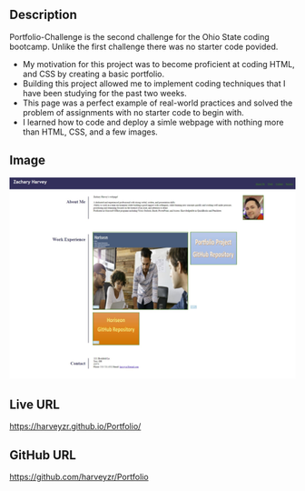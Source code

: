 <Portfolio-Challenge>

## Description 

 Portfolio-Challenge is the second challenge for the Ohio State coding bootcamp. Unlike the first challenge there was no starter code povided. 
-	My motivation for this project was to become proficient at coding HTML, and CSS by creating a basic portfolio.  
-	Building this project allowed me to implement coding techniques that I have been studying for the past two weeks. 
-	This page was a perfect example of real-world practices and solved the problem of assignments with no starter code to begin with. 
-	I learned how to code and deploy a simle webpage with nothing more than HTML, CSS, and a few images. 

## Image 

![alt Image of webpage](assets/images/portfolio%20screenshot.jpg)

## Live URL 

https://harveyzr.github.io/Portfolio/

## GitHub URL

https://github.com/harveyzr/Portfolio

